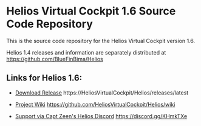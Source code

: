 # Helios Virtual Cockpit 1.6 Source Code Repository

This is the source code repository for the Helios Virtual Cockpit version 1.6.  

Helios 1.4 releases and information are separately distributed at https://github.com/BlueFinBima/Helios

## Links for Helios 1.6:

- [Download Release](https://github.com/HeliosVirtualCockpit/Helios/releases/latest) https://HeliosVirtualCockpit/Helios/releases/latest

- [Project Wiki](https://github.com/HeliosVirtualCockpit/Helios/wiki) https://github.com/HeliosVirtualCockpit/Helios/wiki

- [Support via Capt Zeen's Helios Discord](https://discord.gg/KHmkTXe) https://discord.gg/KHmkTXe

